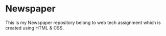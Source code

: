 # Newspaper
This is my Newspaper repository belong to web tech assignment which is created using HTML &amp; CSS.
